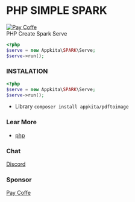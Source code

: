 # PHP SIMPLE SPARK

<a href="https://sponsor.app-kita.net" target="_blank"><img src="https://img.shields.io/github/sponsors/gunantos?logo=gunantos&style=for-the-badge" title="Pay Coffe" /></a><br>
PHP Create Spark Serve<br>

```php
<?php
$serve = new Appkita\SPARK\Serve;
$serve->run();
```

### INSTALATION

```php
<?php
$serve = new Appkita\SPARK\Serve;
$serve->run();
```

- Library
  `composer install appkita/pdftoimage`

### Lear More

- [php](https://www.php.net/manual/en)

### Chat

[Discord](https://discord.gg/bXUWCSaw)

### Sponsor

[Pay Coffe](https://sponsor.app-kita.net)
